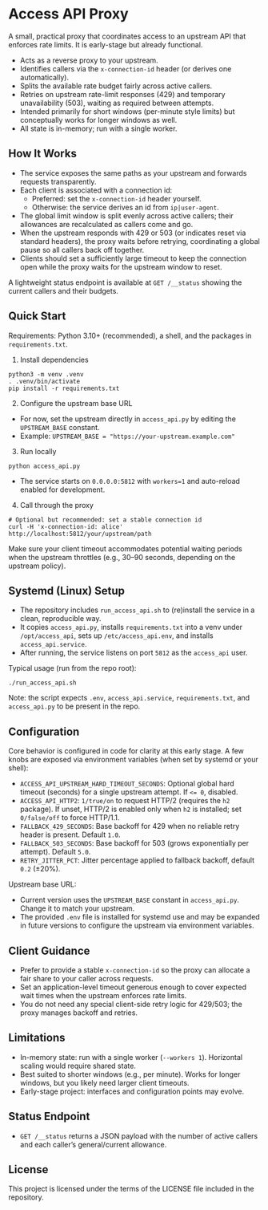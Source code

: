 # Access API Proxy

A small, practical proxy that coordinates access to an upstream API that enforces rate limits. It is early-stage but already functional.

- Acts as a reverse proxy to your upstream.
- Identifies callers via the `x-connection-id` header (or derives one automatically).
- Splits the available rate budget fairly across active callers.
- Retries on upstream rate-limit responses (429) and temporary unavailability (503), waiting as required between attempts.
- Intended primarily for short windows (per-minute style limits) but conceptually works for longer windows as well.
- All state is in-memory; run with a single worker.

## How It Works

- The service exposes the same paths as your upstream and forwards requests transparently.
- Each client is associated with a connection id:
  - Preferred: set the `x-connection-id` header yourself.
  - Otherwise: the service derives an id from `ip|user-agent`.
- The global limit window is split evenly across active callers; their allowances are recalculated as callers come and go.
- When the upstream responds with 429 or 503 (or indicates reset via standard headers), the proxy waits before retrying, coordinating a global pause so all callers back off together.
- Clients should set a sufficiently large timeout to keep the connection open while the proxy waits for the upstream window to reset.

A lightweight status endpoint is available at `GET /__status` showing the current callers and their budgets.

## Quick Start

Requirements: Python 3.10+ (recommended), a shell, and the packages in `requirements.txt`.

1) Install dependencies

```
python3 -m venv .venv
. .venv/bin/activate
pip install -r requirements.txt
```

2) Configure the upstream base URL

- For now, set the upstream directly in `access_api.py` by editing the `UPSTREAM_BASE` constant.
- Example: `UPSTREAM_BASE = "https://your-upstream.example.com"`

3) Run locally

```
python access_api.py
```

- The service starts on `0.0.0.0:5812` with `workers=1` and auto-reload enabled for development.

4) Call through the proxy

```
# Optional but recommended: set a stable connection id
curl -H 'x-connection-id: alice' http://localhost:5812/your/upstream/path
```

Make sure your client timeout accommodates potential waiting periods when the upstream throttles (e.g., 30–90 seconds, depending on the upstream policy).

## Systemd (Linux) Setup

- The repository includes `run_access_api.sh` to (re)install the service in a clean, reproducible way.
- It copies `access_api.py`, installs `requirements.txt` into a venv under `/opt/access_api`, sets up `/etc/access_api.env`, and installs `access_api.service`.
- After running, the service listens on port `5812` as the `access_api` user.

Typical usage (run from the repo root):

```
./run_access_api.sh
```

Note: the script expects `.env`, `access_api.service`, `requirements.txt`, and `access_api.py` to be present in the repo.

## Configuration

Core behavior is configured in code for clarity at this early stage. A few knobs are exposed via environment variables (when set by systemd or your shell):

- `ACCESS_API_UPSTREAM_HARD_TIMEOUT_SECONDS`: Optional global hard timeout (seconds) for a single upstream attempt. If `<= 0`, disabled.
- `ACCESS_API_HTTP2`: `1/true/on` to request HTTP/2 (requires the `h2` package). If unset, HTTP/2 is enabled only when `h2` is installed; set `0/false/off` to force HTTP/1.1.
- `FALLBACK_429_SECONDS`: Base backoff for 429 when no reliable retry header is present. Default `1.0`.
- `FALLBACK_503_SECONDS`: Base backoff for 503 (grows exponentially per attempt). Default `5.0`.
- `RETRY_JITTER_PCT`: Jitter percentage applied to fallback backoff, default `0.2` (±20%).

Upstream base URL:

- Current version uses the `UPSTREAM_BASE` constant in `access_api.py`. Change it to match your upstream.
- The provided `.env` file is installed for systemd use and may be expanded in future versions to configure the upstream via environment variables.

## Client Guidance

- Prefer to provide a stable `x-connection-id` so the proxy can allocate a fair share to your caller across requests.
- Set an application-level timeout generous enough to cover expected wait times when the upstream enforces rate limits.
- You do not need any special client-side retry logic for 429/503; the proxy manages backoff and retries.

## Limitations

- In-memory state: run with a single worker (`--workers 1`). Horizontal scaling would require shared state.
- Best suited to shorter windows (e.g., per minute). Works for longer windows, but you likely need larger client timeouts.
- Early-stage project: interfaces and configuration points may evolve.

## Status Endpoint

- `GET /__status` returns a JSON payload with the number of active callers and each caller’s general/current allowance.

## License

This project is licensed under the terms of the LICENSE file included in the repository.

